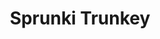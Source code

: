 ---
slug: sprunki-trunkey
title: Sprunki Trunkey
description: "Sprunki Trunkey is an exciting online game. Play for free directly in your browser!"
icon: /images/popular_mods/Sprunki Trunkey.png
url: https://wowtbc.net/sprunkin/trunkey/index.html
previewImage: /images/popular_mods/Sprunki Trunkey.png
type: popular mods

# SEO配置
seo:
  title: "Sprunki Trunkey - Play Free Online Game | Fun Browser Games"
  description: "Sprunki Trunkey - Play this fun online game for free in your browser. No download required!"
  ogImage: "/images/popular_mods/Sprunki Trunkey.png"
  keywords: "sprunki-trunkey, online game, browser game, free game, popular mods game, play online"

videoUrls:
  - https://www.youtube.com/embed/example1
  - https://www.youtube.com/embed/example2

whyPlay:
  title: "Why Play Sprunki Trunkey?"
  items:
    - "Immersive Gameplay: Sprunki Trunkey offers an engaging and immersive gaming experience that will keep you entertained for hours"
    - "Challenging Levels: Test your skills with increasingly difficult challenges and obstacles"
    - "Beautiful Graphics: Enjoy stunning visuals and smooth animations that bring the game world to life"
    - "Regular Updates: New content and features are added regularly to keep the game fresh and exciting"
    - "Free to Play: Experience all the fun without spending a penny"
    - "Community Features: Connect with other players, share strategies, and compete for high scores"
    - "Cross-Platform: Play on any device with a web browser, no downloads required"

features:
  title: "Key Features of Sprunki Trunkey"
  image: "/images/popular_mods/Sprunki Trunkey.png"
  items:
    - "Intuitive Controls: Easy to learn controls make Sprunki Trunkey accessible for players of all skill levels"
    - "Multiple Game Modes: Enjoy various gameplay options that provide different challenges and experiences"
    - "Character Customization: Personalize your gaming experience with unique characters and items"
    - "Achievement System: Complete special tasks to earn rewards and recognition"
    - "Leaderboards: Compete with players worldwide and see who can achieve the highest scores"

characteristics:
  title: "Game Characteristics"
  image: "/images/popular_mods/Sprunki Trunkey.png"
  items:
    - "Genre: Popular mods game with elements of strategy and skill"
    - "Difficulty: Suitable for both casual gamers and those seeking a challenge"
    - "Play Time: Quick sessions or extended gameplay, depending on your preference"
    - "Art Style: Vibrant and engaging visuals that enhance the gaming experience"
    - "Sound Design: Immersive audio that complements the gameplay perfectly"

info: "Sprunki Trunkey is an exciting online game that offers players a unique and engaging gaming experience. With its intuitive controls, stunning visuals, and challenging gameplay, Sprunki Trunkey provides hours of entertainment for players of all ages and skill levels. Whether you're looking for a quick gaming session during a break or an extended play session, Sprunki Trunkey delivers an immersive experience that will keep you coming back for more. The game features multiple levels of increasing difficulty, ensuring that players are constantly challenged as they progress. With regular updates adding new content and features, Sprunki Trunkey remains fresh and exciting, providing endless entertainment options for its growing community of players."

howToPlayIntro: "Welcome to Sprunki Trunkey! This guide will walk you through the basics and help you master the game. Whether you're a beginner or looking to improve your skills, these tips and instructions will enhance your gaming experience."

howToPlaySteps:
  - title: "Getting Started"
    description: "Begin your Sprunki Trunkey adventure by familiarizing yourself with the controls. Use your keyboard or mouse to navigate through the game interface. The tutorial will guide you through the basic mechanics and help you understand the objectives."
  - title: "Understanding the Objectives"
    description: "In Sprunki Trunkey, your main goal is to progress through levels by completing specific objectives. Each level presents unique challenges that require different strategies and approaches."
  - title: "Mastering the Controls"
    description: "Practice using the controls to improve your precision and reaction time. Sprunki Trunkey requires quick reflexes and strategic thinking to overcome obstacles and defeat opponents."
  - title: "Utilizing Power-ups"
    description: "Collect power-ups throughout the game to enhance your abilities and overcome difficult challenges. Each power-up offers unique advantages that can be crucial for success."
  - title: "Developing Strategies"
    description: "As you progress in Sprunki Trunkey, develop effective strategies for different scenarios. Analyze patterns, anticipate challenges, and adapt your approach to maximize your performance."

faq:
  title: "Frequently Asked Questions about Sprunki Trunkey"
  items:
    - question: "Is Sprunki Trunkey free to play?"
      answer: "Yes, Sprunki Trunkey is completely free to play directly in your web browser. No downloads or purchases are required to enjoy the full game experience."
    - question: "Can I play Sprunki Trunkey on mobile devices?"
      answer: "Yes, Sprunki Trunkey is optimized for both desktop and mobile play. You can enjoy the game on any device with a web browser and internet connection."
    - question: "Are there any in-game purchases?"
      answer: "While Sprunki Trunkey is free to play, there may be optional in-game purchases available for cosmetic items or additional features that don't affect core gameplay."
    - question: "How often is Sprunki Trunkey updated?"
      answer: "The developers regularly update Sprunki Trunkey with new content, features, and improvements based on player feedback and game performance."
    - question: "Can I play Sprunki Trunkey offline?"
      answer: "Currently, Sprunki Trunkey requires an internet connection to play as it's a browser-based online game."
    - question: "Is Sprunki Trunkey suitable for children?"
      answer: "Yes, Sprunki Trunkey is designed to be family-friendly and suitable for players of all ages."
    - question: "How do I report bugs or issues?"
      answer: "If you encounter any problems while playing Sprunki Trunkey, you can report them through the game's support page or contact the developers directly through their website."
    - question: "Still Have Questions?"
      answer: "If you have additional questions about Sprunki Trunkey that aren't covered in this FAQ, please visit our support center or contact our customer service team for assistance."
---